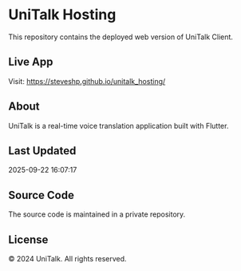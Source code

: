 # UniTalk Hosting

This repository contains the deployed web version of UniTalk Client.

## Live App
Visit: https://steveshp.github.io/unitalk_hosting/

## About
UniTalk is a real-time voice translation application built with Flutter.

## Last Updated
2025-09-22 16:07:17

## Source Code
The source code is maintained in a private repository.

## License
© 2024 UniTalk. All rights reserved.

